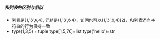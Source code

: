 ##### 和列表的区别与相似
- 列表是[1,'3',6,4], 元组是(1,'3',6,4)，访问也可以(1,'3',6,4)[2]，和列表还有字符串的行为保持一致
- type(1,3,5) = tuple   type[1,5,76]=list   type('hello')=str   